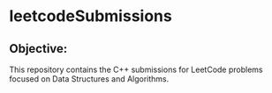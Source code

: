 # leetcodeSubmissions

## Objective:

This repository contains the C++ submissions for LeetCode problems focused on Data Structures and Algorithms.
